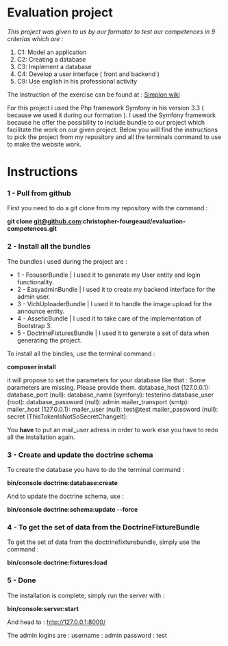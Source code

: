 
#  Evaluation project
*This project was given to us by our formator to test our competences in 9 criterias which are :* 

1. C1: Model an application
2. C2: Creating a database
3. C3: Implement a database
4. C4: Develop a user interface ( front and backend )
5. C9: Use english in his professional activity

The instruction of the exercise can be found at : [Simplon wiki](https://github.com/SimplonCarcasonne/Wiki/wiki/Semaine-32-Evaluation)

For this project i used the Php framework Symfony in his version 3.3 ( because we used it during our formation ). I used the Symfony framework because he offer the possibility to include bundle to our project which facilitate the work on our given project.
Below you will find the instructions to pick the project from my repository and all the terminals command to use to make the website work.

# Instructions

### **1 - Pull from github**

First you need to do a git clone from my repository with the command : 

**git clone git@github.com:christopher-fourgeaud/evaluation-competences.git**

### **2 - Install all the bundles**

The bundles i used during the project are :
- 1 - FosuserBundle | I used it to generate my User entity and login functionality.
- 2 - EasyadminBundle | I used it to create my backend interface for the admin user.
- 3 - VichUploaderBundle | I used it to handle the image upload for the announce entity.
- 4 - AsseticBundle | I used it to take care of the implementation of Bootstrap 3.
- 5 - DoctrineFixturesBundle | I used it to generate a set of data when generating the project.

To install all the bindles, use the terminal command :

**composer install**

it will propose to set the parameters  for your database like that :
Some parameters are missing. Please provide them.
database_host (127.0.0.1): 
database_port (null): 
database_name (symfony): testerino
database_user (root): 
database_password (null): admin
mailer_transport (smtp): 
mailer_host (127.0.0.1): 
mailer_user (null): test@test
mailer_password (null): 
secret (ThisTokenIsNotSoSecretChangeIt): 

You **have** to put an mail_user adress in order to work else you have to redo all the installation again.

### **3 - Create and update the doctrine schema**

To create the database you have to do the terminal command :

**bin/console doctrine:database:create**

And to update the doctrine schema, use : 

**bin/console doctrine:schema:update --force**

### **4 - To get the set of data from the DoctrineFixtureBundle** 

To get the set of data from the doctrinefixturebundle, simply use the command : 

**bin/console doctrine:fixtures:load**


### **5 - Done**

The installation is complete, simply run the server with : 

**bin/console:server:start**

And head to : http://127.0.0.1:8000/

The admin logins are : 
username : admin
password : test